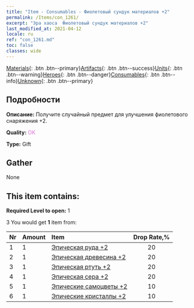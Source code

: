 ```yaml
---
title: "Item - Consumables - Фиолетовый сундук материалов +2"
permalink: /Items/con_1261/
excerpt: "Эра хаоса  Фиолетовый сундук материалов +2"
last_modified_at: 2021-04-12
locale: ru
ref: "con_1261.md"
toc: false
classes: wide
---
```

 [Materials](/ru/Items/){: .btn .btn--primary}[Artifacts](/ru/Items/Artifacts/){: .btn .btn--success}[Units](/ru/Items/Units/){: .btn .btn--warning}[Heroes](/ru/Items/Heroes/){: .btn .btn--danger}[Consumables](/ru/Items/Consumables/){: .btn .btn--info}[Unknown](/ru/Items/Unknown/){: .btn .btn--primary}

## Подробности
 **Описание:** Получите случайный предмет для улучшения фиолетового снаряжения +2.

 **Quality:** <span style="color: #DA70D6">OK</span>

 **Type:** Gift

## Gather

  None

## This item contains:

 **Required Level to open:** 1

 3 You would get **1** item  from:

  | Nr | Amount |     Item    | Drop Rate,% |
  |:---|:-------|:------------|:---------:|
  | 1 | 1 | [Эпическая руда +2](/ru/Items/mat_47/) | 20 | 
  | 2 | 1 | [Эпическая древесина +2](/ru/Items/mat_48/) | 20 | 
  | 3 | 1 | [Эпическая ртуть +2](/ru/Items/mat_49/) | 20 | 
  | 4 | 1 | [Эпическая сера +2](/ru/Items/mat_50/) | 20 | 
  | 5 | 1 | [Эпические самоцветы +2](/ru/Items/mat_51/) | 10 | 
  | 6 | 1 | [Эпические кристаллы +2](/ru/Items/mat_52/) | 10 | 
